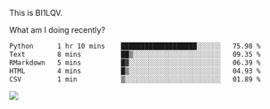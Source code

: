 This is BI1LQV.

What am I doing recently?

<!--START_SECTION:waka-->

```txt
Python      1 hr 10 mins    ███████████████████░░░░░░   75.98 %
Text        8 mins          ██▒░░░░░░░░░░░░░░░░░░░░░░   09.35 %
RMarkdown   5 mins          █▓░░░░░░░░░░░░░░░░░░░░░░░   06.39 %
HTML        4 mins          █▒░░░░░░░░░░░░░░░░░░░░░░░   04.93 %
CSV         1 min           ▒░░░░░░░░░░░░░░░░░░░░░░░░   01.89 %
```

<!--END_SECTION:waka-->

<img src="https://github-readme-stats.vercel.app/api?username=bi1lqv&show_icons=true&count_private=true">
